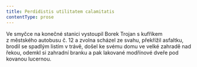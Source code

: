 ```yaml
---
title: Perdidistis utilitatem calamitatis
contentType: prose
---
```


  

Ve smyčce na konečné stanici vystoupil Borek Trojan s kufříkem z městského autobusu č. 12 a zvolna scházel ze svahu, překřížil asfaltku, brodil se spadlým listím v trávě, došel ke svému domu ve velké zahradě nad řekou, odemkl si zahradní branku a pak lakované modřínové dveře pod kovanou lucernou.
